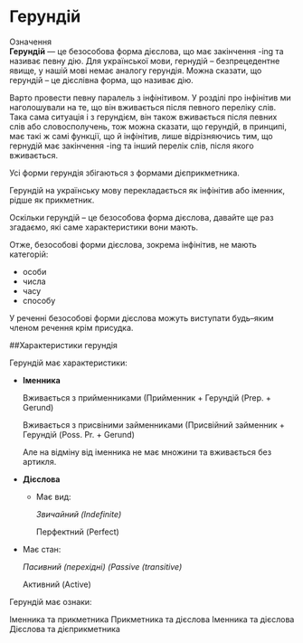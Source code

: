 # Герундiй

<div class="space">
<div class="eoz-wrap">
<span class="eoz">Означення</span>
<div class="eoz-text">
<b>Герундій</b> — це безособова форма дієслова, що має закінчення -ing та називає певну дію. Для української мови, гернудій – безпрецедентне явище, у нашій мові  немає аналогу герундія. Можна сказати, що герундій – це дієслівна форма, що називає дію. 
</div>
</div>
</div>

<p>Варто провести певну паралель з інфінітивом. У розділі про інфінітив ми наголошували на те, що він вживається після певного переліку слів. Така сама ситуація і з герундієм, він також вживається після певних слів або словосполучень, тож можна сказати, що герундій, в принципі, має такі ж самі функції, що й інфінітив, лише відрізняючись тим, що гернудій має закінчення -ing та інший перелік слів, після якого вживається.</p>

<p>Усі форми герундія збігаються з формами дієприкметника.</p>

<p>Герундій на українську мову перекладається як інфінітив або іменник, рідше як прикметник.</p>

<p>Оскільки герундій – це безособова форма дієслова, давайте ще раз згадаємо, які саме характеристики вони мають.</p>

<p>Отже, безособові форми дієслова, зокрема інфінітив, не мають категорій:</p>

<ul>
<li>особи</li>
<li>числа</li>
<li>часу</li>
<li>способу</li>
</ul>

<p>У реченні безособові форми дієслова можуть виступати будь–яким членом речення крім присудка.</p>

##Характеристики герундія

<p>Герундій має характеристики:</p>
<ul>
<li><b>Іменника</b></li>
<p>Вживається з прийменниками (Прийменник + Герундій (Prep. + Gerund)</p>
<p>Вживається з присвіними займенниками (Присвійний займенник + Герундій (Poss. Pr. + Gerund)</p>
<p>Але на відміну від іменника не має множини та вживається без артикля.</p>
<li><b>Дієслова</b></li>
<ul>
<li>Має вид:</li>
<p><i>Звичайний (Indefinite)</i></p>
<p>Перфектний (Perfect)</i></p>
</ul>
<li>Має стан:</li>
<p><i>Пасивний (перехідні) (Passive (transitive)</i></p>
<p>Активний (Active)</i></p>
</ul>
</ul>

<quiz correctLabel="correct" incorrectLabel="incorrect" checkLabel="check">
    <question text="">
        <p>Герундій має ознаки:</p>
        <answer>Іменника та прикметника</answer>
        <answer>Прикметника та дієслова</answer>
        <answer correct>Іменника та дієслова</answer>
        <answer>Дієслова та дієприкметника</answer>
    </question>
</quiz>